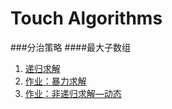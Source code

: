 # Touch Algorithms

###分治策略
####最大子数组
1. [递归求解](https://github.com/brainysoon/touchalgorithms/blob/master/src/cn/brainysoon/algorithms/maximumsubarray/recursion/Main.java)
2. [作业：暴力求解](https://github.com/brainysoon/touchalgorithms/blob/master/src/cn/brainysoon/algorithms/maximumsubarray/violence/Main.java)
3. [作业：非递归求解—动态](https://github.com/brainysoon/touchalgorithms/blob/master/src/cn/brainysoon/algorithms/maximumsubarray/nonrecursion/Main.java)
